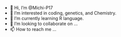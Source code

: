 - 👋 Hi, I’m @Michi-P17
- 👀 I’m interested in coding, genetics, and Chemistry.
- 🌱 I’m currently learning R language.
- 💞️ I’m looking to collaborate on ...
- 📫 How to reach me ...

<!---
Michi-P17/Michi-P17 is a ✨ special ✨ repository because its `README.md` (this file) appears on your GitHub profile.
You can click the Preview link to take a look at your changes.
--->
